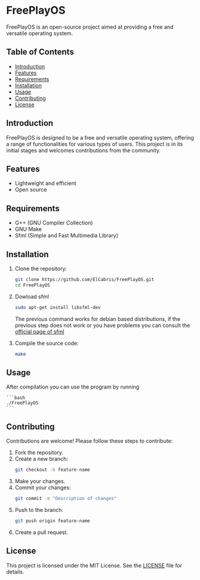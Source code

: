 # FreePlayOS

FreePlayOS is an open-source project aimed at providing a free and versatile operating system.

## Table of Contents

- [Introduction](#introduction)
- [Features](#features)
- [Requirements](#requirements)
- [Installation](#installation)
- [Usage](#usage)
- [Contributing](#contributing)
- [License](#license)

## Introduction

FreePlayOS is designed to be a free and versatile operating system, offering a range of functionalities for various types of users. This project is in its initial stages and welcomes contributions from the community.

## Features

- Lightweight and efficient
- Open source

## Requirements

- G++ (GNU Compiler Collection)
- GNU Make
- Sfml (Simple and Fast Multimedia Library)

## Installation

1. Clone the repository:
    ```bash
    git clone https://github.com/ElCabris/FreePlayOS.git
    cd FreePlayOS
    ```
2. Dowload sfml
    ```bash
    sudo apt-get install libsfml-dev
    ```
    The previous command works for debian based distributions, if the previous step does not work or you have problems you can consult the [official page of sfml](https://www.sfml-dev.org/download.php)
 
3. Compile the source code:
    ```bash
    make
    ```

## Usage

After compilation you can use the program by running

    ```bash
    ./FreePlayOS
    ```

## Contributing

Contributions are welcome! Please follow these steps to contribute:

1. Fork the repository.
2. Create a new branch:
    ```bash
    git checkout -b feature-name
    ```
3. Make your changes.
4. Commit your changes:
    ```bash
    git commit -m "Description of changes"
    ```
5. Push to the branch:
    ```bash
    git push origin feature-name
    ```
6. Create a pull request.

## License

This project is licensed under the MIT License. See the [LICENSE](LICENSE) file for details.

